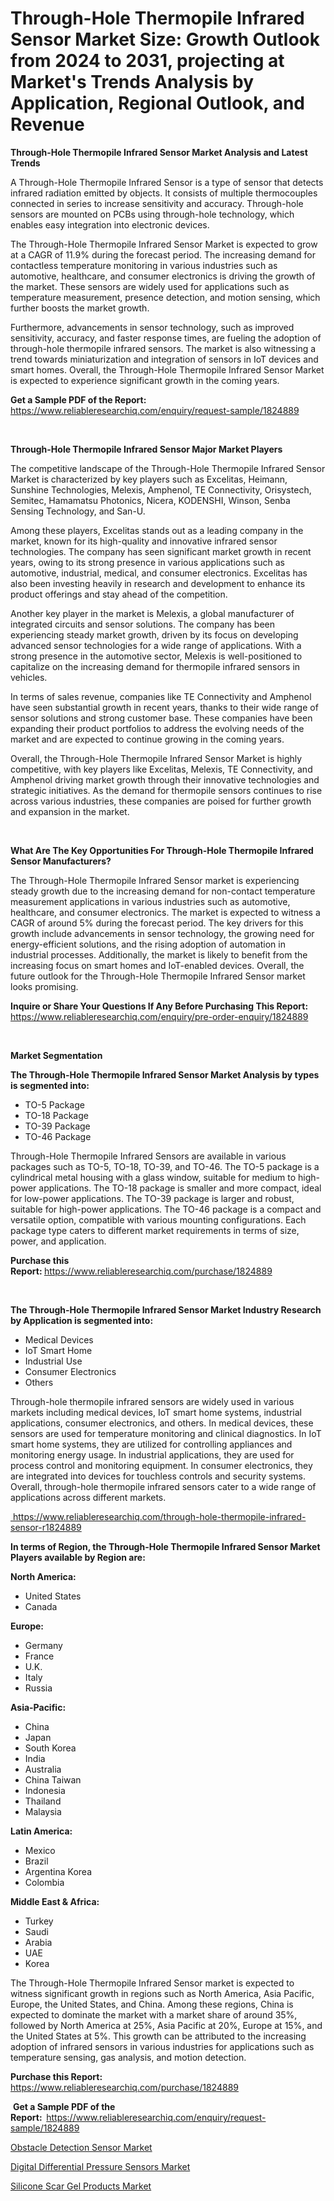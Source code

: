<p><h1>Through-Hole Thermopile Infrared Sensor Market Size: Growth Outlook from 2024 to 2031, projecting at Market's Trends Analysis by Application, Regional Outlook, and Revenue</h1></p><p><strong>Through-Hole Thermopile Infrared Sensor Market Analysis and Latest Trends</strong></p>
<p><p>A Through-Hole Thermopile Infrared Sensor is a type of sensor that detects infrared radiation emitted by objects. It consists of multiple thermocouples connected in series to increase sensitivity and accuracy. Through-hole sensors are mounted on PCBs using through-hole technology, which enables easy integration into electronic devices.</p><p>The Through-Hole Thermopile Infrared Sensor Market is expected to grow at a CAGR of 11.9% during the forecast period. The increasing demand for contactless temperature monitoring in various industries such as automotive, healthcare, and consumer electronics is driving the growth of the market. These sensors are widely used for applications such as temperature measurement, presence detection, and motion sensing, which further boosts the market growth.</p><p>Furthermore, advancements in sensor technology, such as improved sensitivity, accuracy, and faster response times, are fueling the adoption of through-hole thermopile infrared sensors. The market is also witnessing a trend towards miniaturization and integration of sensors in IoT devices and smart homes. Overall, the Through-Hole Thermopile Infrared Sensor Market is expected to experience significant growth in the coming years.</p></p>
<p><strong>Get a Sample PDF of the Report:&nbsp;</strong> <a href="https://www.reliableresearchiq.com/enquiry/request-sample/1824889">https://www.reliableresearchiq.com/enquiry/request-sample/1824889</a></p>
<p>&nbsp;</p>
<p><strong>Through-Hole Thermopile Infrared Sensor Major Market Players</strong></p>
<p><p>The competitive landscape of the Through-Hole Thermopile Infrared Sensor Market is characterized by key players such as Excelitas, Heimann, Sunshine Technologies, Melexis, Amphenol, TE Connectivity, Orisystech, Semitec, Hamamatsu Photonics, Nicera, KODENSHI, Winson, Senba Sensing Technology, and San-U. </p><p>Among these players, Excelitas stands out as a leading company in the market, known for its high-quality and innovative infrared sensor technologies. The company has seen significant market growth in recent years, owing to its strong presence in various applications such as automotive, industrial, medical, and consumer electronics. Excelitas has also been investing heavily in research and development to enhance its product offerings and stay ahead of the competition.</p><p>Another key player in the market is Melexis, a global manufacturer of integrated circuits and sensor solutions. The company has been experiencing steady market growth, driven by its focus on developing advanced sensor technologies for a wide range of applications. With a strong presence in the automotive sector, Melexis is well-positioned to capitalize on the increasing demand for thermopile infrared sensors in vehicles.</p><p>In terms of sales revenue, companies like TE Connectivity and Amphenol have seen substantial growth in recent years, thanks to their wide range of sensor solutions and strong customer base. These companies have been expanding their product portfolios to address the evolving needs of the market and are expected to continue growing in the coming years.</p><p>Overall, the Through-Hole Thermopile Infrared Sensor Market is highly competitive, with key players like Excelitas, Melexis, TE Connectivity, and Amphenol driving market growth through their innovative technologies and strategic initiatives. As the demand for thermopile sensors continues to rise across various industries, these companies are poised for further growth and expansion in the market.</p></p>
<p>&nbsp;</p>
<p><strong>What Are The Key Opportunities For Through-Hole Thermopile Infrared Sensor Manufacturers?</strong></p>
<p><p>The Through-Hole Thermopile Infrared Sensor market is experiencing steady growth due to the increasing demand for non-contact temperature measurement applications in various industries such as automotive, healthcare, and consumer electronics. The market is expected to witness a CAGR of around 5% during the forecast period. The key drivers for this growth include advancements in sensor technology, the growing need for energy-efficient solutions, and the rising adoption of automation in industrial processes. Additionally, the market is likely to benefit from the increasing focus on smart homes and IoT-enabled devices. Overall, the future outlook for the Through-Hole Thermopile Infrared Sensor market looks promising.</p></p>
<p><strong>Inquire or Share Your Questions If Any Before Purchasing This Report:</strong> <a href="https://www.reliableresearchiq.com/enquiry/pre-order-enquiry/1824889">https://www.reliableresearchiq.com/enquiry/pre-order-enquiry/1824889</a></p>
<p>&nbsp;</p>
<p><strong>Market Segmentation</strong></p>
<p><strong>The Through-Hole Thermopile Infrared Sensor Market Analysis by types is segmented into:</strong></p>
<p><ul><li>TO-5 Package</li><li>TO-18 Package</li><li>TO-39 Package</li><li>TO-46 Package</li></ul></p>
<p><p>Through-Hole Thermopile Infrared Sensors are available in various packages such as TO-5, TO-18, TO-39, and TO-46. The TO-5 package is a cylindrical metal housing with a glass window, suitable for medium to high-power applications. The TO-18 package is smaller and more compact, ideal for low-power applications. The TO-39 package is larger and robust, suitable for high-power applications. The TO-46 package is a compact and versatile option, compatible with various mounting configurations. Each package type caters to different market requirements in terms of size, power, and application.</p></p>
<p><strong>Purchase this Report:&nbsp;</strong><a href="https://www.reliableresearchiq.com/purchase/1824889">https://www.reliableresearchiq.com/purchase/1824889</a></p>
<p>&nbsp;</p>
<p><strong>The Through-Hole Thermopile Infrared Sensor Market Industry Research by Application is segmented into:</strong></p>
<p><ul><li>Medical Devices</li><li>IoT Smart Home</li><li>Industrial Use</li><li>Consumer Electronics</li><li>Others</li></ul></p>
<p><p>Through-hole thermopile infrared sensors are widely used in various markets including medical devices, IoT smart home systems, industrial applications, consumer electronics, and others. In medical devices, these sensors are used for temperature monitoring and clinical diagnostics. In IoT smart home systems, they are utilized for controlling appliances and monitoring energy usage. In industrial applications, they are used for process control and monitoring equipment. In consumer electronics, they are integrated into devices for touchless controls and security systems. Overall, through-hole thermopile infrared sensors cater to a wide range of applications across different markets.</p></p>
<p><a href="https://www.reliableresearchiq.com/through-hole-thermopile-infrared-sensor-r1824889">&nbsp;https://www.reliableresearchiq.com/through-hole-thermopile-infrared-sensor-r1824889</a></p>
<p><strong>In terms of Region, the Through-Hole Thermopile Infrared Sensor Market Players available by Region are:</strong></p>
<p>
    <p> <strong> North America: </strong>
        <ul>
            <li>United States</li>
            <li>Canada</li>
        </ul>
        </p> 
    <p> <strong> Europe: </strong>
        <ul>
            <li>Germany</li>
            <li>France</li>
            <li>U.K.</li>
            <li>Italy</li>
            <li>Russia</li>
        </ul>
        </p> 
    <p> <strong> Asia-Pacific: </strong>
        <ul>
            <li>China</li>
            <li>Japan</li>
            <li>South Korea</li>
            <li>India</li>
            <li>Australia</li>
            <li>China Taiwan</li>
            <li>Indonesia</li>
            <li>Thailand</li>
            <li>Malaysia</li>
        </ul>
        </p> 
    <p> <strong> Latin America: </strong>
        <ul>
            <li>Mexico</li>
            <li>Brazil</li>
            <li>Argentina Korea</li>
            <li>Colombia</li>
        </ul>
        </p> 
    <p> <strong> Middle East & Africa: </strong>
        <ul>
            <li>Turkey</li>
            <li>Saudi</li>
            <li>Arabia</li>
            <li>UAE</li>
            <li>Korea</li>
        </ul>
    </p>
    </p>
<p><p>The Through-Hole Thermopile Infrared Sensor market is expected to witness significant growth in regions such as North America, Asia Pacific, Europe, the United States, and China. Among these regions, China is expected to dominate the market with a market share of around 35%, followed by North America at 25%, Asia Pacific at 20%, Europe at 15%, and the United States at 5%. This growth can be attributed to the increasing adoption of infrared sensors in various industries for applications such as temperature sensing, gas analysis, and motion detection.</p></p>
<p><strong>Purchase this Report: </strong><a href="https://www.reliableresearchiq.com/purchase/1824889">https://www.reliableresearchiq.com/purchase/1824889</a></p>
<p>&nbsp;<strong>Get a Sample PDF of the Report:&nbsp;&nbsp;</strong><a href="https://www.reliableresearchiq.com/enquiry/request-sample/1824889">https://www.reliableresearchiq.com/enquiry/request-sample/1824889</a></p>
<p><strong></strong></p>
<p><p><a href="https://medium.com/@colin.dunca43545/obstacle-detection-sensor-market-size-share-analysis-growth-trends-forecast-2024-2031-86b19abaf6ef">Obstacle Detection Sensor Market</a></p><p><a href="https://medium.com/@joanne.harris67856/digital-differential-pressure-sensors-market-size-is-growing-at-cagr-of-5-9-fffb1b631e9a">Digital Differential Pressure Sensors Market</a></p><p><a href="https://github.com/josesg55/Market-Research-Report-List-3/blob/main/silicone-scar-gel-products-market.md">Silicone Scar Gel Products Market</a></p></p>